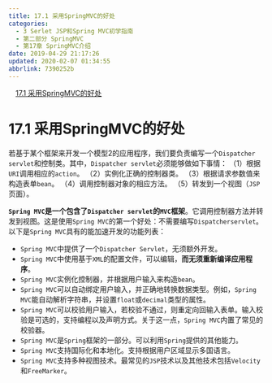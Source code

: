 ```yaml
---
title: 17.1 采用SpringMVC的好处
categories: 
  - 3 Serlet JSP和Spring MVC初学指南
  - 第二部分 SpringMVC
  - 第17章 SpringMVC介绍
date: 2019-04-29 21:17:26
updated: 2020-02-07 01:34:55
abbrlink: 7390252b
---
```

<div id='my_toc'><a href="/JavaReadingNotes/7390252b/#17-1-采用SpringMVC的好处" class="header_1">17.1 采用SpringMVC的好处</a>&nbsp;<br></div>
<style>.header_1{margin-left: 1em;}.header_2{margin-left: 2em;}.header_3{margin-left: 3em;}.header_4{margin-left: 4em;}.header_5{margin-left: 5em;}.header_6{margin-left: 6em;}</style>
<!--more-->
<script>if (navigator.platform.search('arm')==-1){document.getElementById('my_toc').style.display = 'none';}var e,p = document.getElementsByTagName('p');while (p.length>0) {e = p[0];e.parentElement.removeChild(e);}</script>

<!--end-->
# 17.1 采用SpringMVC的好处 #
若基于某个框架来开发一个模型2的应用程序，我们要负责编写一个`Dispatcher servlet`和控制类。其中，`Dispatcher servlet`必须能够做如下事情：
（1）根据`URI`调用相应的`action`。
（2）实例化正确的控制器类。
（3）根据请求参数值来构造表单`bean`。
（4）调用控制器对象的相应方法。
（5）转发到一个视图（`JSP`页面）。

**`Spring MVC`是一个包含了`Dispatcher servlet`的`MVC`框架**。它调用控制器方法并转发到视图。这是使用`Spring MVC`的第一个好处：不需要编写`Dispatcherservlet`。以下是`Spring MVC`具有的能加速开发的功能列表：
- `Spring MVC`中提供了一个`Dispatcher Servlet`，无须额外开发。
- `Spring MVC`中使用基于`XML`的配置文件，可以编辑，**而无须重新编译应用程序**。
- `Spring MVC`实例化控制器，并根据用户输入来构造`bean`。
- `Spring MVC`可以自动绑定用户输入，并正确地转换数据类型。例如，`Spring MVC`能自动解析字符串，并设置`float`或`decimal`类型的属性。
- `Spring MVC`可以校验用户输入，若校验不通过，则重定向回输入表单。输入校验是可选的，支持编程以及声明方式。关于这一点，`Spring MVC`内置了常见的校验器。
- `Spring MVC`是`Spring`框架的一部分。可以利用`Spring`提供的其他能力。
- `Spring MVC`支持国际化和本地化。支持根据用户区域显示多国语言。
- `Spring MVC`支持多种视图技术。最常见的`JSP`技术以及其他技术包括`Velocity`和`FreeMarker`。

